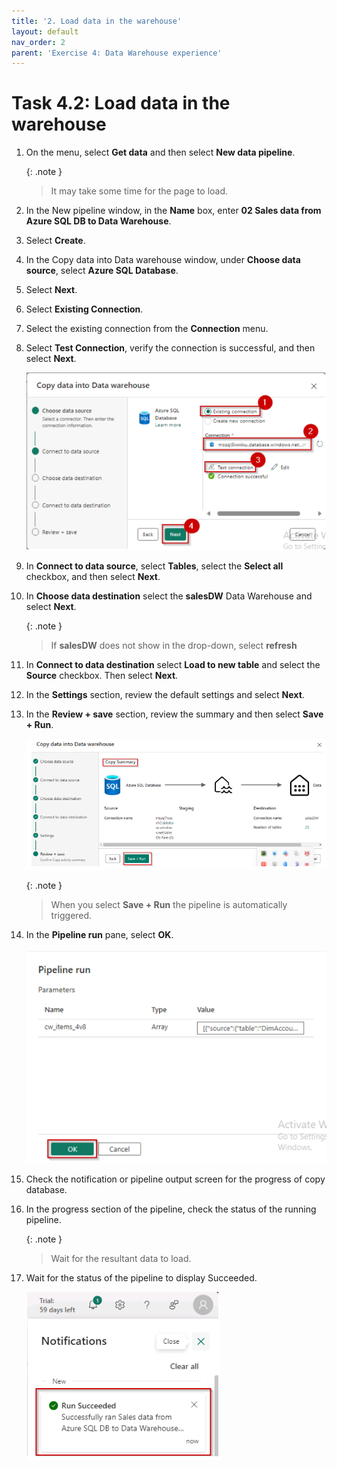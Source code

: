 ```yaml
---
title: '2. Load data in the warehouse'
layout: default
nav_order: 2
parent: 'Exercise 4: Data Warehouse experience'
---
```


# Task 4.2: Load data in the warehouse

1. On the menu, select **Get data** and then select **New data pipeline**.

    {: .note }
    > It may take some time for the page to load.

2. In the New pipeline window, in the **Name** box, enter **02 Sales data from Azure SQL DB to Data Warehouse**.

3. Select **Create**.

4. In the Copy data into Data warehouse window, under **Choose data source**, select **Azure SQL Database**.

5. Select **Next**.

6. Select **Existing Connection**.

7. Select the existing connection from the **Connection** menu.

8. Select **Test Connection**, verify the connection is successful, and then select **Next**.

	![Datawarehouse.](../media/instructions240153/task-4.1.warehouse-10.png)
	
9. In **Connect to data source**, select **Tables**, select the **Select all** checkbox, and then select **Next**.

10. In **Choose data destination** select the **salesDW** Data Warehouse and select **Next**.

    {: .note }
    > If **salesDW** does not show in the drop-down, select **refresh**

11. In **Connect to data destination** select **Load to new table** and select the **Source** checkbox. Then select **Next**.

12. In the **Settings** section, review the default settings and select **Next**.

13. In the **Review + save** section, review the summary and then select **Save + Run**.

	![Datawarehouse.](../media/instructions240153/task-4.1.warehouse-16.png)	

    {: .note }
    > When you select **Save + Run** the pipeline is automatically triggered.

14. In the **Pipeline run** pane, select **OK**.

	![Datawarehouse.](../media/instructions240153/task-4.1.warehouse-16.1.png)	

15. Check the notification or pipeline output screen for the progress of copy database.

16. In the progress section of the pipeline, check the status of the running pipeline.

    {: .note }
    > Wait for the resultant data to load.

17. Wait for the status of the pipeline to display Succeeded.

	![Datawarehouse.](../media/instructions240153/task-4.1.warehouse-19.png)
